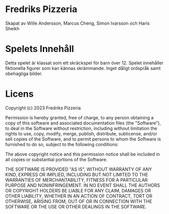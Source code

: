 # Fredriks Pizzeria

Skapat av Wille Andersson, Marcus Cheng, Simon Ivarsson och Haris Sheikh

# Spelets Innehåll

Detta spelet är klassat som ett skräckspel för barn över 12. 
Spelet innehåller fiktionella figurer som kan kännas skrämmande. Inget dåligt ordspråk samt obehagliga bilder. 

# Licens

Copyright (c) 2023 Fredriks Pizzeria

Permission is hereby granted, free of charge, to any person obtaining a copy
of this software and associated documentation files (the "Software"), to deal
in the Software without restriction, including without limitation the rights
to use, copy, modify, merge, publish, distribute, sublicense, and/or sell
copies of the Software, and to permit persons to whom the Software is
furnished to do so, subject to the following conditions:

The above copyright notice and this permission notice shall be included in all
copies or substantial portions of the Software.

THE SOFTWARE IS PROVIDED "AS IS", WITHOUT WARRANTY OF ANY KIND, EXPRESS OR
IMPLIED, INCLUDING BUT NOT LIMITED TO THE WARRANTIES OF MERCHANTABILITY,
FITNESS FOR A PARTICULAR PURPOSE AND NONINFRINGEMENT. IN NO EVENT SHALL THE
AUTHORS OR COPYRIGHT HOLDERS BE LIABLE FOR ANY CLAIM, DAMAGES OR OTHER
LIABILITY, WHETHER IN AN ACTION OF CONTRACT, TORT OR OTHERWISE, ARISING FROM,
OUT OF OR IN CONNECTION WITH THE SOFTWARE OR THE USE OR OTHER DEALINGS IN THE
SOFTWARE.